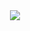 <div align="center">
  <img src="https://github-readme-stats.vercel.app/api/top-langs/?username=rodrigocitadin&layout=compact&hide=css,javascript"/>  
</div>
